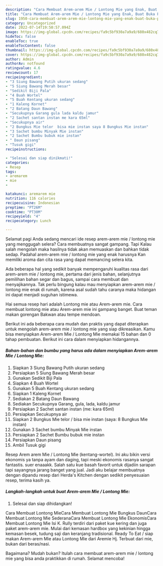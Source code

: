 ```yaml
---
description: "Cara Membuat Arem-arem Mie / Lontong Mie yang Enak, Buat Buka Puasa Enak Banget"
title: "Cara Membuat Arem-arem Mie / Lontong Mie yang Enak, Buat Buka Puasa Enak Banget"
slug: 1950-cara-membuat-arem-arem-mie-lontong-mie-yang-enak-buat-buka-puasa-enak-banget
category: Uncategorized
date: 2022-07-14T19:50:57.094Z
image: https://img-global.cpcdn.com/recipes/fa9c5bf930a7a9a9/680x482cq70/arem-arem-mie-lontong-mie-foto-resep-utama.jpg
hideToc: false
enableToc: true
enableTocContent: false
thumbnail: https://img-global.cpcdn.com/recipes/fa9c5bf930a7a9a9/680x482cq70/arem-arem-mie-lontong-mie-foto-resep-utama.jpg
cover: https://img-global.cpcdn.com/recipes/fa9c5bf930a7a9a9/680x482cq70/arem-arem-mie-lontong-mie-foto-resep-utama.jpg
author: Admin
authorAv: notfound
ratingvalue: 4.6
reviewcount: 17
recipeingredient:
- "3 Siung Bawang Putih ukuran sedang"
- "5 Siung Bawang Merah besar"
- "Sedikit Biji Pala"
- "4 Buah Wortel"
- "5 Buah Kentang ukuran sedang"
- "1 Kaleng Kornet"
- "2 Batang Daun Bawang"
- "Secukupnya Garang gula lada kaldu jamur"
- "2 Sachet santan instan me kara 65ml"
- "Secukupnya air"
- "2 Bungkus Mie telor  bisa mie instan saya 8 Bungkus Mie instan"
- "3 Sachet bumbu Minyak Mie instan"
- "2 Sachet Bumbu bubuk mie instan"
- " Daun pisang"
- "Tusuk gigi"
recipeinstructions:

- "Selesai dan siap dinikmati!"
categories:
- Resep
tags:
- aremarem
- mie
- 

katakunci: aremarem mie  
nutrition: 116 calories
recipecuisine: Indonesian
preptime: "PT26M"
cooktime: "PT30M"
recipeyield: "4"
recipecategory: Lunch

---
```



Selamat pagi Anda sedang mencari ide resep arem-arem mie / lontong mie yang menggugah selera? Cara membuatnya sangat gampang. Tapi Kalau salah mengolah maka hasilnya tidak akan memuaskan dan bahkan tidak sedap. Padahal arem-arem mie / lontong mie yang enak harusnya Kan memiliki aroma dan cita rasa yang dapat memancing selera kita.


Ada beberapa hal yang sedikit banyak mempengaruhi kualitas rasa dari arem-arem mie / lontong mie, pertama dari jenis bahan, selanjutnya pemilihan bahan segar dan bagus, sampai cara membuat dan menyajikannya. Tak perlu bingung kalau mau menyiapkan arem-arem mie / lontong mie enak di rumah, karena asal sudah tahu caranya maka hidangan ini dapat menjadi suguhan istimewa.

Hai semua resep hari adalah Lontong mie atau Arem-arem mie. Cara membuat lontong mie atau Arem-arem mie ini gampang banget. Buat teman makan gorengan Bakwan atau tempe mendoan.


Berikut ini ada beberapa cara mudah dan praktis yang dapat diterapkan untuk mengolah arem-arem mie / lontong mie yang siap dikreasikan. Kamu bisa menyiapkan Arem-arem Mie / Lontong Mie memakai 15 bahan dan 0 tahap pembuatan. Berikut ini cara dalam menyiapkan hidangannya.

<!--inarticleads1-->

##### Bahan-bahan dan bumbu yang harus ada dalam menyiapkan Arem-arem Mie / Lontong Mie:

1. Siapkan 3 Siung Bawang Putih ukuran sedang
1. Persiapkan 5 Siung Bawang Merah besar
1. Gunakan Sedikit Biji Pala
1. Siapkan 4 Buah Wortel
1. Gunakan 5 Buah Kentang ukuran sedang
1. Siapkan 1 Kaleng Kornet
1. Sediakan 2 Batang Daun Bawang
1. Sediakan Secukupnya Garang, gula, lada, kaldu jamur
1. Persiapkan 2 Sachet santan instan (me: kara 65ml)
1. Persiapkan Secukupnya air
1. Siapkan 2 Bungkus Mie telor / bisa mie instan (saya: 8 Bungkus Mie instan)
1. Gunakan 3 Sachet bumbu Minyak Mie instan
1. Persiapkan 2 Sachet Bumbu bubuk mie instan
1. Persiapkan  Daun pisang
1. Ambil Tusuk gigi


Resep Arem arem Mie / Lontong Mie (kentang-wortel). Ini aku bikin versi ekonomis ya tanpa ayam dan daging, tapi meski ekonomis rasanya sangat fantastis. suer enaaakk. Salah satu kue basah favorit untuk dijadiin sarapan tapi sayangnya jarang banget yang jual. Jadi aku belajar membuatnya dengan dipandu resep dari Herda&#39;s Kitchen dengan sedikit penyesuaian resep, terima kasih ya. 

<!--inarticleads2-->

##### Langkah-langkah untuk buat Arem-arem Mie / Lontong Mie:


1. Selesai dan siap dihidangkan!

Cara Membuat Lontong MieCara Membuat Lontong Mie Bungkus DaunCara Membuat Lontong Mie SederanaCara Membuat Lontong Mie EkonomisCara Membuat Lontong Mie Isi K. Rully terdiri dari paket kue kering dan juga paket arem-arem mie. Mulai dari kemasan hardbox yang kekinian hingga kemasan besek, tudung saji dan keranjang tradisional. Ready To Eat / siap makan Arem-arem Mie atau Lontong Mie dari Aremie Hj. Terbuat dari mie, bukan dari beras/nasi. 

Bagaimana? Mudah bukan? Itulah cara membuat arem-arem mie / lontong mie yang bisa anda praktikkan di rumah. Selamat mencoba!
